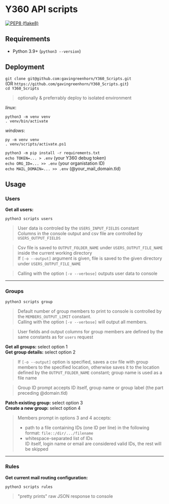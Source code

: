 # Y360 API scripts

[![PEP8 (flake8)](https://github.com/gavingreenhorn/Y360_scripts/actions/workflows/Y360_scripts_workflow.yml/badge.svg?event=push)](https://github.com/gavingreenhorn/Y360_scripts/actions/workflows/Y360_scripts_workflow.yml)

## Requirements
 - Python 3.9+ (`python3 --version`)
## Deployment
 `git clone git@github.com:gavingreenhorn/Y360_Scripts.git`  
 (OR `https://github.com/gavingreenhorn/Y360_Scripts.git`)   
 `cd Y360_Scripts`  
 > optionally & preferrably deploy to isolated environment  
 
 _linux_:
 ```
 python3 -m venv venv 
 . venv/bin/activate
 ```
 _windows_:
```
py -m venv venv
. venv/scripts/activate.ps1
```
 `python3 -m pip install -r requirements.txt`  
 `echo TOKEN=... > .env` (your Y360 debug token)   
 `echo ORG_ID=... >> .env` (your organistation ID)  
 `echo MAIL_DOMAIN=... >> .env` (@your_mail_domain.tld)

## Usage
### __Users__
**Get all users:**
```
python3 scripts users
```

> User data is controled by the `USERS_INPUT_FIELDS` constant    
Columns in the console output and csv file are controlled by `USERS_OUTPUT_FIELDS`

> Csv file is saved to `OUTPUT_FOLDER_NAME` under `USERS_OUTPUT_FILE_NAME` inside the current working directory  
If `[-o --output]` argument is given, file is saved to the given directory under `USERS_OUTPUT_FILE_NAME`

> Calling with the option `[-v --verbose]` outputs user data to console 
<hr>

### __Groups__

```
python3 scripts group
```

>Default number of group members to print to console is controlled by the `MEMBERS_OUTPUT_LIMIT` constant.  
Calling with the option `[-v --verbose]` will output all members.

> User fields and output columns for group members are defined by the same constants as for `users` request



**Get all groups:** select option 1  
**Get group details:** select option 2  
> If `[-o --output]` option is specified, saves a csv file with group members to the specified location, otherwise saves it to the location defined by the `OUTPUT_FOLDER_NAME` constant; group name is used as a file name

> Group ID prompt accepts ID itself, group name or group label (the part preceding @domain.tld)

**Patch existing group:** select option 3  
**Create a new group:** select option 4

> Members prompt in options 3 and 4 accepts:
>- path to a file containing IDs (one ID per line) in the following format: `file::/dir/.../filename`
>- whitespace-separated list of IDs  
ID itself, login name or email are considered valid IDs, the rest will be skipped
<hr>

### __Rules__
**Get current mail routing configuration:**
```
python3 scripts rules
```
>"pretty prints" raw JSON response to console